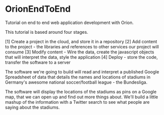 OrionEndToEnd
=============

Tutorial on end to end web application development with Orion.

This tutorial is based around four stages.

[1] Create a project in the cloud, and store it in a repository
[2] Add content to the project - the libraries and references to other services our project will consume
[3] Modify content - Wire the data, create the javascript objects that will interpret the data, style the application
[4] Deploy - store the code, transfer the software to a server

The software we're going to build will read and interpret a published Google Spreadsheet of data that details the names and locations of stadiums in Germany's awesome national soccer/football league - the Bundesliga.

The software will display the locations of the stadiums as pins on a Google map, that we can open up and find out more things about. We'll build a little mashup of the information with a Twitter search to see what people are saying about the stadiums.



